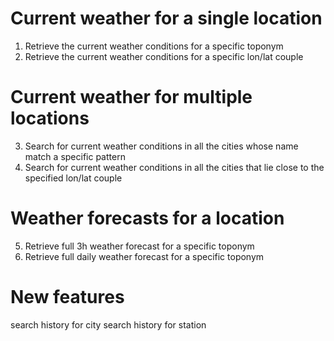 
# Current weather for a single location
1. Retrieve the current weather conditions for a specific toponym
2. Retrieve the current weather conditions for a specific lon/lat couple

# Current weather for multiple locations
3. Search for current weather conditions in all the cities whose name match 
   a specific pattern
4. Search for current weather conditions in all the cities that lie close to
   the specified lon/lat couple

# Weather forecasts for a location
5. Retrieve full 3h weather forecast for a specific toponym
6. Retrieve full daily weather forecast for a specific toponym


# New features
search history for city
search history for station

